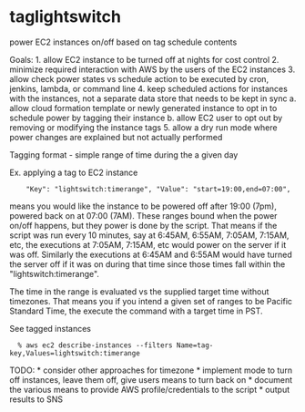 # taglightswitch
power EC2 instances on/off based on tag schedule contents 

Goals:
    1. allow EC2 instance to be turned off at nights for cost control
    2. minimize required interaction with AWS by the users of the EC2 instances
    3. allow check power states vs schedule action to be executed by cron, jenkins, lambda, or command line
    4. keep scheduled actions for instances with the instances, not a separate data store that needs to be kept in sync
        a. allow cloud formation template or newly generated instance to opt in to schedule power by tagging their instance
        b. allow EC2 user to opt out by removing or modifying the instance tags
    5. allow a dry run mode where power changes are explained but not actually performed

   Tagging format - simple range of time during the a given day

   Ex. applying a tag to EC2 instance

        "Key": "lightswitch:timerange", "Value": "start=19:00,end=07:00",

   means you would like the instance to be powered off after 19:00 (7pm), powered back on at 07:00 (7AM).
   These ranges bound when the power on/off happens, but they power is done by
   the script. That means if the script was run every 10 minutes, say at 6:45AM, 6:55AM, 7:05AM,
   7:15AM, etc, the executions at 7:05AM, 7:15AM, etc would power on the server if it was off.
   Similarly the executions at 6:45AM and 6:55AM would have turned the server off if it
   was on during that time since those times fall within the "lightswitch:timerange".


   The time in the range is evaluated vs the supplied target time without timezones.
   That means you if you intend a given set of ranges to be Pacific Standard Time,
   the execute the command with a target time in PST.


   See tagged instances

      % aws ec2 describe-instances --filters Name=tag-key,Values=lightswitch:timerange



   TODO:
     * consider other approaches for timezone
     * implement mode to turn off instances, leave them off, give users means to turn back on
     * document the various means to provide AWS profile/credentials to the script
     * output results to SNS 
